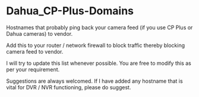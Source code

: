 # Dahua_CP-Plus-Domains
Hostnames that probably ping back your camera feed (if you use CP Plus or Dahua cameras) to vendor.

Add this to your router / network firewall to block traffic thereby blocking camera feed to vendor.

I will try to update this list whenever possible. You are free to modify this as per your requirement.

Suggestions are always welcomed. If I have added any hostname that is vital for DVR / NVR functioning, please do suggest.
